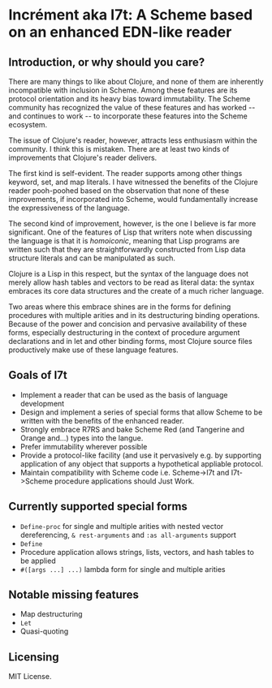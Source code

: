 # Incrément aka I7t: A Scheme based on an enhanced EDN-like reader

## Introduction, or why should you care?

There are many things to like about Clojure, and none of them are
inherently incompatible with inclusion in Scheme. Among these features
are its protocol orientation and its heavy bias toward
immutability. The Scheme community has recognized the value of these
features and has worked -- and continues to work -- to incorporate
these features into the Scheme ecosystem.

The issue of Clojure's reader, however, attracts less enthusiasm
within the community. I think this is mistaken. There are at least two
kinds of improvements that Clojure's reader delivers.

The first kind is self-evident. The reader supports among other things
keyword, set, and map literals. I have witnessed the benefits of the
Clojure reader pooh-poohed based on the observation that none of these
improvements, if incorporated into Scheme, would fundamentally
increase the expressiveness of the language.

The second kind of improvement, however, is the one I believe is far
more significant. One of the features of Lisp that writers note when
discussing the language is that it is _homoiconic_, meaning that Lisp
programs are written such that they are straightforwardly constructed
from Lisp data structure literals and can be manipulated as such.

Clojure is a Lisp in this respect, but the syntax of the language does
not merely allow hash tables and vectors to be read as literal data:
the syntax embraces its core data structures and the create of a much
richer language.

Two areas where this embrace shines are in the forms for defining
procedures with multiple arities and in its destructuring binding
operations. Because of the power and concision and pervasive
availability of these forms, especially destructuring in the context
of procedure argument declarations and in let and other binding forms,
most Clojure source files productively make use of these language
features.

## Goals of I7t

* Implement a reader that can be used as the basis of language development
* Design and implement a series of special forms that allow Scheme to be
  written with the benefits of the enhanced reader.
* Strongly embrace R7RS and bake Scheme Red (and Tangerine and Orange and...)
  types into the langue.
* Prefer immutability wherever possible
* Provide a protocol-like facility (and use it pervasively e.g. by
  supporting application of any object that supports a hypothetical
  appliable protocol.
* Maintain compatibility with Scheme code i.e. Scheme->I7t and I7t->Scheme
  procedure applications should Just Work.



## Currently supported special forms

* `Define-proc` for single and multiple arities with nested vector
  dereferencing, `& rest-arguments` and `:as all-arguments` support
* `Define`
* Procedure application allows strings, lists, vectors, and hash tables
  to be applied
* `#([args ...] ...)` lambda form for single and multiple arities

## Notable missing features

* Map destructuring
* `Let`
* Quasi-quoting

## Licensing

MIT License.